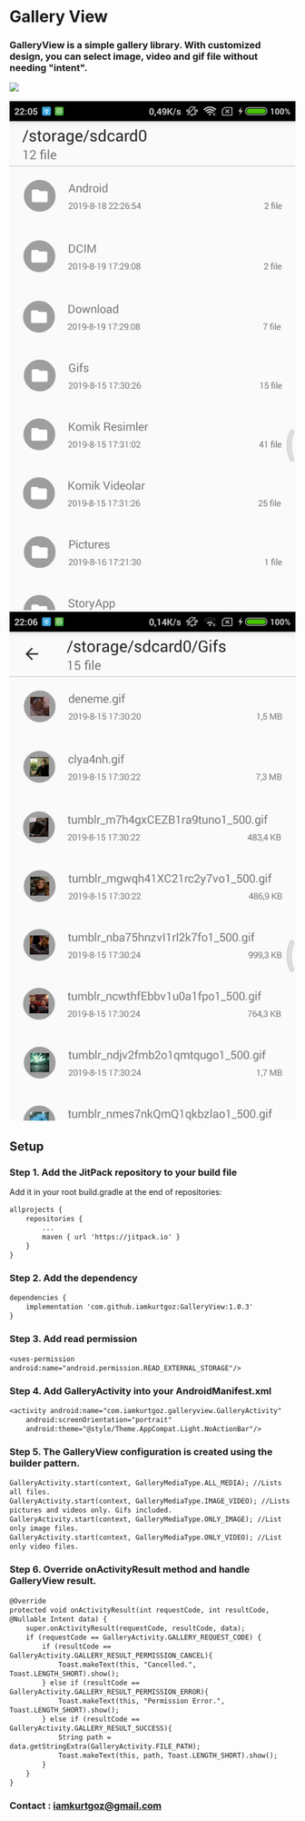 # Gallery View
### GalleryView is a simple gallery library. With customized design, you can select image, video and gif file without needing "intent".

[![](https://jitpack.io/v/iamkurtgoz/GalleryView.svg)](https://jitpack.io/#iamkurtgoz/GalleryView)

![](ss/1.png)
![](ss/2.png)

## Setup
### Step 1. Add the JitPack repository to your build file
Add it in your root build.gradle at the end of repositories:
```
allprojects {
    repositories {
        ...
        maven { url 'https://jitpack.io' }
    }
}
```
### Step 2. Add the dependency
```
dependencies {
    implementation 'com.github.iamkurtgoz:GalleryView:1.0.3'
}
```
### Step 3. Add read permission
```
<uses-permission android:name="android.permission.READ_EXTERNAL_STORAGE"/>
```
### Step 4. Add GalleryActivity into your AndroidManifest.xml 
```
<activity android:name="com.iamkurtgoz.galleryview.GalleryActivity"
    android:screenOrientation="portrait"
    android:theme="@style/Theme.AppCompat.Light.NoActionBar"/>
```
### Step 5. The GalleryView configuration is created using the builder pattern.
```
GalleryActivity.start(context, GalleryMediaType.ALL_MEDIA); //Lists all files.
GalleryActivity.start(context, GalleryMediaType.IMAGE_VIDEO); //Lists pictures and videos only. Gifs included.
GalleryActivity.start(context, GalleryMediaType.ONLY_IMAGE); //List only image files.
GalleryActivity.start(context, GalleryMediaType.ONLY_VIDEO); //List only video files.
```

### Step 6. Override onActivityResult method and handle GalleryView result.
```
@Override
protected void onActivityResult(int requestCode, int resultCode, @Nullable Intent data) {
    super.onActivityResult(requestCode, resultCode, data);
    if (requestCode == GalleryActivity.GALLERY_REQUEST_CODE) {
        if (resultCode == GalleryActivity.GALLERY_RESULT_PERMISSION_CANCEL){
            Toast.makeText(this, "Cancelled.", Toast.LENGTH_SHORT).show();
        } else if (resultCode == GalleryActivity.GALLERY_RESULT_PERMISSION_ERROR){
            Toast.makeText(this, "Permission Error.", Toast.LENGTH_SHORT).show();
        } else if (resultCode == GalleryActivity.GALLERY_RESULT_SUCCESS){
            String path = data.getStringExtra(GalleryActivity.FILE_PATH);
            Toast.makeText(this, path, Toast.LENGTH_SHORT).show();
        }
    }
}
```
### Contact : iamkurtgoz@gmail.com
